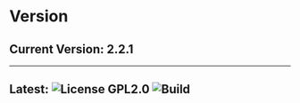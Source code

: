 # Version

## Current Version: 2.2.1

---

## Latest: <img style="margin: 0px 0px -3px 0px" src="https://img.shields.io/github/v/tag/codam-coding-college/MLX42?label=Version" alt="License GPL2.0"> <img style="margin: 0px 0px -3px 0px" src="https://github.com/codam-coding-college/MLX42/actions/workflows/ci.yml/badge.svg" alt="Build">
